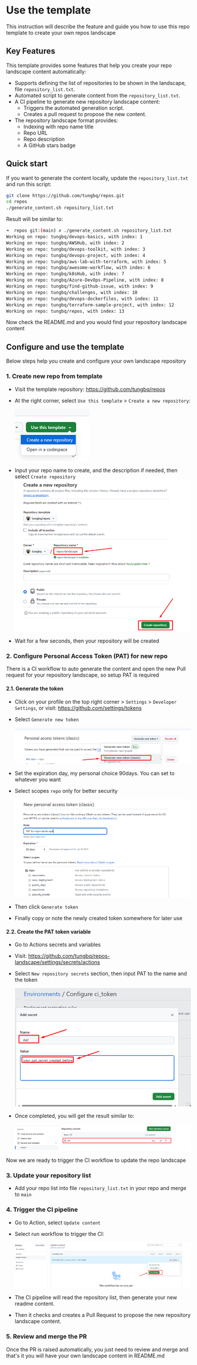 # Use the template

This instruction will describe the feature and guide you how to use this repo template to create your own repos landscape

## Key Features

This template provides some features that help you create your repo landscape content automatically:

- Supports defining the list of repositories to be shown in the landscape, file `repository_list.txt`.
- Automated script to generate content from the `repository_list.txt`.
- A CI pipeline to generate new repository landscape content:
  - Triggers the automated generation script.
  - Creates a pull request to propose the new content.
- The repository landscape format provides:
  - Indexing with repo name title
  - Repo URL
  - Repo description
  - A GitHub stars badge

## Quick start

If you want to generate the content locally, update the `repository_list.txt` and run this script:

```bash
git clone https://github.com/tungbq/repos.git
cd repos
./generate_content.sh repository_list.txt
```

Result will be similar to:

```bash
➜  repos git:(main) ✗ ./generate_content.sh repository_list.txt
Working on repo: tungbq/devops-basics, with index: 1
Working on repo: tungbq/AWSHub, with index: 2
Working on repo: tungbq/devops-toolkit, with index: 3
Working on repo: tungbq/devops-project, with index: 4
Working on repo: tungbq/aws-lab-with-terraform, with index: 5
Working on repo: tungbq/awesome-workflow, with index: 6
Working on repo: tungbq/k8sHub, with index: 7
Working on repo: tungbq/Azure-DevOps-Pipeline, with index: 8
Working on repo: tungbq/find-github-issue, with index: 9
Working on repo: tungbq/challenges, with index: 10
Working on repo: tungbq/devops-dockerfiles, with index: 11
Working on repo: tungbq/terraform-sample-project, with index: 12
Working on repo: tungbq/repos, with index: 13
```

Now check the README.md and you would find your repository landscape content

## Configure and use the template

Below steps help you create and configure your own landscape repository

### 1. Create new repo from template

- Visit the template repository: https://github.com/tungbq/repos
- At the right corner, select `Use this template` > `Create a new repository`:

  ![create-repo-from-template](./assets/create-repo-from-template.png)

- Input your repo name to create, and the description if needed, then select `Create repository`
  ![create-repo](./assets/create-repo.png)

- Wait for a few seconds, then your repository will be created

### 2. Configure Personal Access Token (PAT) for new repo

There is a CI workflow to auto generate the content and open the new Pull request for your repository landscape, so setup PAT is required

#### 2.1. Generate the token

- Click on your profile on the top right corner > `Settings` > `Developer Settings`, or visit: https://github.com/settings/tokens
- Select `Generate new token`

  ![pat-generate](./assets/pat-generate.png)

- Set the expiration day, my personal choice 90days. You can set to whatever you want
- Select scopes `repo` only for better security

  ![pat-setup](./assets/pat-setup.png)

- Then click `Generate token`
- Finally copy or note the newly created token somewhere for later use

#### 2.2. Create the PAT token variable

- Go to Actions secrets and variables
- Visit: https://github.com/tungbq/repos-landscape/settings/secrets/actions

- Select `New repository secrets` section, then input PAT to the name and the token

  ![add-secret](./assets/add-secret.png)

- Once completed, you will get the result similar to:

  ![secret-completed](./assets/secret-completed.png)

Now we are ready to trigger the CI workflow to update the repo landscape

### 3. Update your repository list

- Add your repo list into file `repository_list.txt` in your repo and merge to `main`

### 4. Trigger the CI pipeline

- Go to Action, select `Update content`
- Select run workflow to trigger the CI:

  ![action-run](./assets/action-run.png)

- The CI pipeline will read the repository list, then generate your new readme content.
- Then it checks and creates a Pull Request to propose the new repository landscape content.

### 5. Review and merge the PR

Once the PR is raised automatically, you just need to review and merge and that's it you will have your own landscape content in README.md
